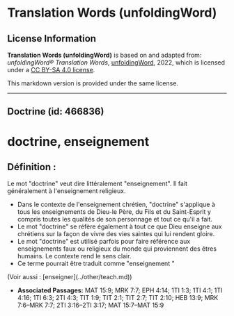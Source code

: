# Translation Words (unfoldingWord)

## License Information

**Translation Words (unfoldingWord)** is based on and adapted from: _unfoldingWord® Translation Words_, [unfoldingWord](https://unfoldingword.org/utw), 2022, which is licensed under a [CC BY-SA 4.0 license](https://creativecommons.org/licenses/by-sa/4.0/legalcode.en).

This markdown version is provided under the same license.



--------------------------------

## Doctrine (id: 466836)

doctrine, enseignement
======================

Définition :
------------

Le mot "doctrine" veut dire littéralement "enseignement". Il fait généralement à l'enseignement religieux.

* Dans le contexte de l'enseignement chrétien, "doctrine" s'applique à tous les enseignements de Dieu\-le Père, du Fils et du Saint\-Esprit y compris toutes les qualités de son personnage et tout ce qu'il a fait.
* Le mot "doctrine" se réfère également à tout ce que Dieu enseigne aux chrétiens sur la façon de vivre des vies saintes qui lui rendent gloire.
* Le mot "doctrine" est utilisé parfois pour faire référence aux enseignements faux ou religieux du monde qui proviennent des êtres humains. Le contexte rend le sens clair.
* Ce terme pourrait être traduit comme "enseignement "

(Voir aussi : \[enseigner](../other/teach.md))

* **Associated Passages:** MAT 15:9; MRK 7:7; EPH 4:14; 1TI 1:3; 1TI 4:1; 1TI 4:16; 1TI 6:3; 2TI 4:3; TIT 1:9; TIT 2:1; TIT 2:7; TIT 2:10; HEB 13:9; MRK 7:6–MRK 7:7; 2TI 3:16–2TI 3:17; MAT 15:7–MAT 15:9

